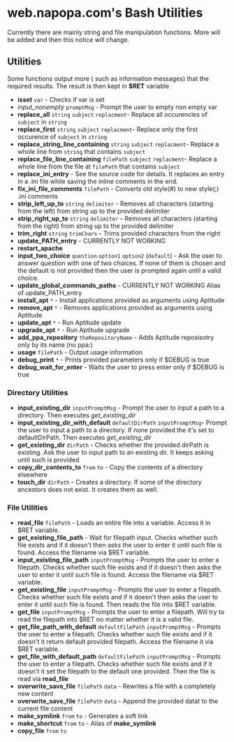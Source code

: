 # web.napopa.com's Bash Utilities
Currently there are mainly string and file manipulation functions. More will be added and then this notice will change.

## Utilities
Some functions output more ( such as information messages) that the required results. The result is then kept in **$RET** variable

* **isset** `var` - Checks if var is set
* *input_nonempty* `promptMsg` - Prompt the user to empty non empty var
* **replace_all** `string` `subject` `replacment`- Replace all occurencies of `subject` in `string`
* **replace_first** `string` `subject` `replacment`- Replace only the first occurence of `subject` in `string`
* **replace_string_line_containing** `string` `subject` `replacment`- Replace a whole line from `string` that contains `subject`
* **replace_file_line_containing** `filePath` `subject` `replacment`- Replace a whole line from the file at `filePath` that contains `subject`
* **replace_ini_entry** - See the source code for details. It replaces an entry in a .ini file while saving the inline comments in the end.
* **fix_ini_file_comments** `filePath` - Converts old style(#) to new style(;) .ini comments
* **strip_left_up_to** `string` `delimiter` - Removes all characters (starting from the left) from string up to the provided delimiter
* **strip_right_up_to** `string` `delimiter` - Removes all characters (starting from the right) from string up to the provided delimiter
* **trim_right** `string` `trimChars` - Trims provided characters from the right
* **update_PATH_entry** - CURRENTLY NOT WORKING
* **restart_apache**
* **input_two_choice** `question` `option1` `option2` (`default`) - Ask the user to answer question with one of two choices. If none of them is chosen and the default is not provided then the user is prompted again until a valid choice.
* **update_global_commands_paths** - CURRENTLY NOT WORKING Alias of update_PATH_entry
* **install_apt** `*` - Install applications provided as arguments using Aptitude
* **remove_apt** `*` - Removes applications provided as arguments using Aptitude
* **update_apt** `*` - Run Aptitude update
* **upgrade_apt** `*` - Run Aptitude upgrade
* **add_ppa_repository** `theRepositoryName` - Adds Aptitude reposisotry only by its name (no ppa:)
* **usage** `filePath` - Output usage information
* **debug_print** `*` - Prints provided parameters only if $DEBUG is true
* **debug_wait_for_enter** - Waits the user to press enter only if $DEBUG is true

### Directory Utilities
* **input_existing_dir** `inputPromptMsg` - Prompt the user to input a path to a directory. Then executes *get_existing_dir*
* **input_existing_dir_with_default** `defaultDirPath` `inputPromptMsg`- Prompt the user to input a path to a directory. If none provided the it's set to defaultDirPath. Then executes *get_existing_dir*
* **get_existing_dir** `dirPath` - Checks whether the provided dirPath is existing. Ask the user to input path to an existing dir. It keeps asking until such is provided
* **copy_dir_contents_to** `from` `to` - Copy the contents of a directory elsewhere
* **touch_dir** `dirPath` - Creates a directory. If some of the directory ancestors does not exist. It creates them as well.

### File Utilities
* **read_file** `filePath` - Loads an entire file into a variable. Access it in $RET variable.
* **get_existing_file_path** - Wait for filepath input. Checks whether such file exists and if it doesn't then asks the user to enter it until such file is found. Access the filename via $RET variable.
* **input_existing_file_path** `inputPromptMsg` - Prompts the user to enter a filepath. Checks whether such file exists and if it doesn't then asks the user to enter it until such file is found. Access the filename via $RET variable.
* **get_existing_file** `inputPromptMsg` - Prompts the user to enter a filepath. Checks whether such file exists and if it doesn't then asks the user to enter it until such file is found. Then reads the file into $RET variable.
* **get_file** `inputPromptMsg` - Prompts the user to enter a filepath. Will try to read the filepath into $RET no matter whether it is a valid file.
* **get_file_path_with_default** `defaultFilePath` `inputPromptMsg` - Prompts the user to enter a filepath. Checks whether such file exists and if it doesn't it return default provided filepath. Access the filename it via $RET variable.
* **get_file_with_default_path** `defaultFilePath` `inputPromptMsg` - Prompts the user to enter a filepath. Checks whether such file exists and if it doesn't it set the filepath to the default one provided. Then the file is read via **read_file**
* **overwrite_save_file** `filePath` `data` - Rewrites a file with a completely new content
* **overwrite_save_file** `filePath` `data`  - Append the provided datat to the current file content
* **make_symlink** `from` `to` - Generates a soft link
* **make_shortcut** `from` `to` - Alias of **make_symlink**
* **copy_file** `from` `to`